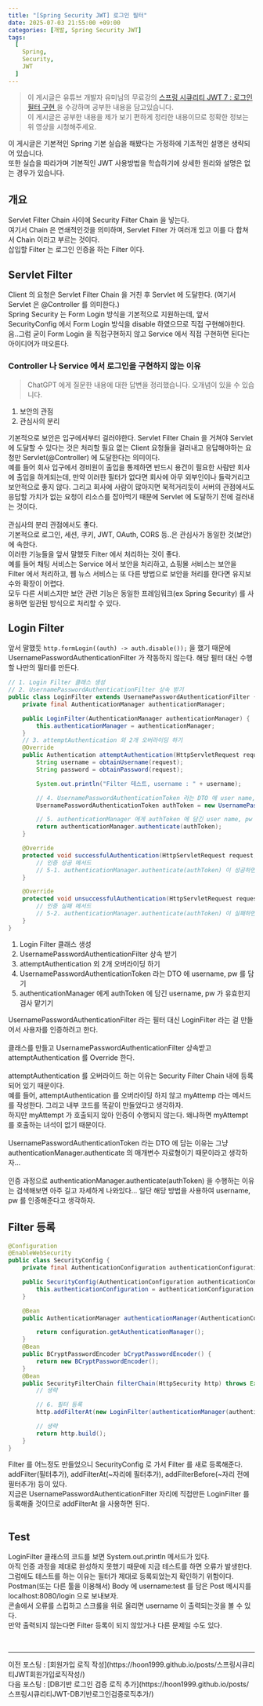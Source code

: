 ```yaml
---
title: "[Spring Security JWT] 로그인 필터"
date: 2025-07-03 21:55:00 +09:00
categories: [개발, Spring Security JWT]
tags:
  [
    Spring,
    Security,
    JWT
  ]
---
```


> 이 게시글은 유튜브 개발자 유미님의 무료강의 [ 스프링 시큐리티 JWT 7 : 로그인 필터 구현 ](https://www.youtube.com/watch?v=3Ff7UHGG3t8)을 수강하며 공부한 내용을 담고있습니다.<br>
> 이 게시글은 공부한 내용을 제가 보기 편하게 정리한 내용이므로 정확한 정보는 위 영상을 시청해주세요.<br>

이 게시글은 기본적인 Spring 기본 실습을 해봤다는 가정하에 기초적인 설명은 생략되어 있습니다.<br>
또한 실습을 따라가며 기본적인 JWT 사용방법을 학습하기에 상세한 원리와 설명은 없는 경우가 있습니다.<br>

## 개요
Servlet Filter Chain 사이에 Security Filter Chain 을 넣는다.<br>
여기서 Chain 은 연쇄적인것을 의미하며, Servlet Filter 가 여러개 있고 이를 다 합쳐서 Chain 이라고 부르는 것이다.<br>
삽입할 Filter 는 로그인 인증을 하는 Filter 이다.<br>

## Servlet Filter
Client 의 요청은 Servlet Filter Chain 을 거친 후 Servlet 에 도달한다.
(여기서 Servlet 은 @Controller 를 의미한다.)<br>
Spring Security 는 Form Login 방식을 기본적으로 지원하는데, 앞서 SecurityConfig 에서 Form Login 방식을 disable 하였으므로 직접 구현해야한다.<br>
음..그럼 굳이 Form Login 을 직접구현하지 않고 Service 에서 직접 구현하면 된다는 아이디어가 떠오른다.<br>

### Controller 나 Service 에서 로그인을 구현하지 않는 이유

> ChatGPT 에게 질문한 내용에 대한 답변을 정리했습니다. 오개념이 있을 수 있습니다.

1. 보안의 관점
2. 관심사의 분리

기본적으로 보안은 입구에서부터 걸러야한다. Servlet Filter Chain 을 거쳐야 Servlet 에 도달할 수 있다는 것은 처리할 필요 없는 Client 요청들을 걸러내고 응답해야하는 요청만 Servlet(@Controller) 에 도달한다는 의미이다.<br>
예를 들어 회사 입구에서 경비원이 출입을 통제하면 반드시 용건이 필요한 사람만 회사에 출입을 하게되는데, 만약 이러한 필터가 없다면 회사에 아무 외부인이나 들락거리고 보안적으로 좋지 않다. 그리고 회사에 사람이 많아지면 북적거리듯이 서버의 관점에서도 응답할 가치가 없는 요청이 리소스를 잡아먹기 때문에 Servlet 에 도달하기 전에 걸러내는 것이다.<br>
<br>
관심사의 분리 관점에서도 좋다.<br>
기본적으로 로그인, 세션, 쿠키, JWT, OAuth, CORS 등..은 관심사가 동일한 것(보안)에 속한다.<br> 
이러한 기능들을 앞서 말했듯 Filter 에서 처리하는 것이 좋다. <br>
예를 들어 채팅 서비스는 Service 에서 보안을 처리하고, 쇼핑몰 서비스는 보안을 Filter 에서 처리하고, 웹 뉴스 서비스는 또 다른 방법으로 보안을 처리를 한다면 유지보수와 확장이 어렵다.<br>
모두 다른 서비스지만 보안 관련 기능은 동일한 프레임워크(ex Spring Security) 를 사용하면 일관된 방식으로 처리할 수 있다.<br>

## Login Filter
앞서 말했듯 ``` http.formLogin((auth) -> auth.disable()); ``` 을 했기 때문에 UsernamePasswordAuthenticationFilter 가 작동하지 않는다. 해당 필터 대신 수행할 나만의 필터를 만든다.<br>

```java
// 1. Login Filter 클래스 생성
// 2. UsernamePasswordAuthenticationFilter 상속 받기
public class LoginFilter extends UsernamePasswordAuthenticationFilter {
    private final AuthenticationManager authenticationManager;

    public LoginFilter(AuthenticationManager authenticationManager) {
        this.authenticationManager = authenticationManager;
    }
    // 3. attemptAuthentication 외 2개 오버라이딩 하기
    @Override
    public Authentication attemptAuthentication(HttpServletRequest request, HttpServletResponse response) throws AuthenticationException {
        String username = obtainUsername(request);
        String password = obtainPassword(request);

        System.out.println("Filter 테스트, username : " + username);

        // 4. UsernamePasswordAuthenticationToken 라는 DTO 에 user name, pw 를 담기
        UsernamePasswordAuthenticationToken authToken = new UsernamePasswordAuthenticationToken(username, password, null);

        // 5. authenticationManager 에게 authToken 에 담긴 user name, pw 가 유효한지 검사 맡기기
        return authenticationManager.authenticate(authToken);
    }

    @Override
    protected void successfulAuthentication(HttpServletRequest request, HttpServletResponse response, FilterChain chain, Authentication authResult) throws IOException, ServletException {
        // 인증 성공 메서드
        // 5-1. authenticationManager.authenticate(authToken) 이 성공하면 이 메서드가 실행됨
    }

    @Override
    protected void unsuccessfulAuthentication(HttpServletRequest request, HttpServletResponse response, AuthenticationException failed) throws IOException, ServletException {
        // 인증 실패 메서드
        // 5-2. authenticationManager.authenticate(authToken) 이 실패하면 이 메서드가 실행됨
    }
}
```

1. Login Filter 클래스 생성
2. UsernamePasswordAuthenticationFilter 상속 받기
3. attemptAuthentication 외 2개 오버라이딩 하기
4. UsernamePasswordAuthenticationToken 라는 DTO 에 username, pw 를 담기
5. authenticationManager 에게 authToken 에 담긴 username, pw 가 유효한지 검사 맡기기

UsernamePasswordAuthenticationFilter 라는 필터 대신 LoginFilter 라는 걸 만들어서 사용자를 인증하려고 한다.<br>
<br>
클래스를 만들고 UsernamePasswordAuthenticationFilter 상속받고 attemptAuthentication 를 Override 한다.<br>
<br>
attemptAuthentication 를 오버라이드 하는 이유는 Security Filter Chain 내에 등록되어 있기 때문이다.<br>
예를 들어, attemptAuthentication 를 오버라이딩 하지 않고 myAttemp 라는 메서드를 작성한다. 그리고 내부 코드를 똑같이 만들었다고 생각하자.<br>
하지만 myAttempt 가 호출되지 않아 인증이 수행되지 않는다. 왜냐하면 myAttempt 를 호출하는 녀석이 없기 때문이다.<br>
<br>
UsernamePasswordAuthenticationToken 라는 DTO 에 담는 이유는 그냥 authenticationManager.authenticate 의 매개변수 자료형이기 때문이라고 생각하자...<br>
<br>
인증 과정으로 authenticationManager.authenticate(authToken) 을 수행하는 이유는 검색해보면 아주 길고 자세하게 나와있다... 일단 해당 방법을 사용하여 username, pw 를 인증해준다고 생각하자.<br>

## Filter 등록

```java
@Configuration
@EnableWebSecurity
public class SecurityConfig {
    private final AuthenticationConfiguration authenticationConfiguration;

    public SecurityConfig(AuthenticationConfiguration authenticationConfiguration) {
        this.authenticationConfiguration = authenticationConfiguration;
    }

    @Bean
    public AuthenticationManager authenticationManager(AuthenticationConfiguration configuration) throws Exception {

        return configuration.getAuthenticationManager();
    }
    @Bean
    public BCryptPasswordEncoder bCryptPasswordEncoder() {
        return new BCryptPasswordEncoder();
    }
    @Bean
    public SecurityFilterChain filterChain(HttpSecurity http) throws Exception {
        // 생략

        // 6. 필터 등록
        http.addFilterAt(new LoginFilter(authenticationManager(authenticationConfiguration)), UsernamePasswordAuthenticationFilter.class);

        // 생략
        return http.build();
    }
}
```

Filter 를 어느정도 만들었으니 SecurityConfig 로 가서 Filter 를 새로 등록해준다.<br>
addFilter(필터추가), addFilterAt(~자리에 필터추가), addFilterBefore(~자리 전에 필터추가) 등이 있다.<br>
지금은 UsernamePasswordAuthenticationFilter 자리에 직접만든 LoginFilter 를 등록해줄 것이므로 addFilterAt 을 사용하면 된다.<br>
<br>

## Test
LoginFilter 클래스의 코드를 보면 System.out.println 메서드가 있다.<br>
아직 인증 과정을 제대로 완성하지 못했기 때문에 지금 테스트를 하면 오류가 발생한다.<br>
그럼에도 테스트를 하는 이유는 필터가 제대로 등록되었는지 확인하기 위함이다.<br>
Postman(또는 다른 툴을 이용해서) Body 에 username:test 를 담은 Post 메시지를 localhost:8080/login 으로 보내보자.<br> 
콘솔에서 오류를 스킵하고 스크롤을 위로 올리면 username 이 출력되는것을 볼 수 있다.<br>
만약 출력되지 않는다면 Filter 등록이 되지 않았거나 다른 문제일 수도 있다.


<br>
<hr>
이전 포스팅 : [회원가입 로직 작성](https://hoon1999.github.io/posts/스프링시큐리티JWT회원가입로직작성/)<br>
다음 포스팅 : [DB기반 로그인 검증 로직 추가](https://hoon1999.github.io/posts/스프링시큐리티JWT-DB기반로그인검증로직추가/)<br>